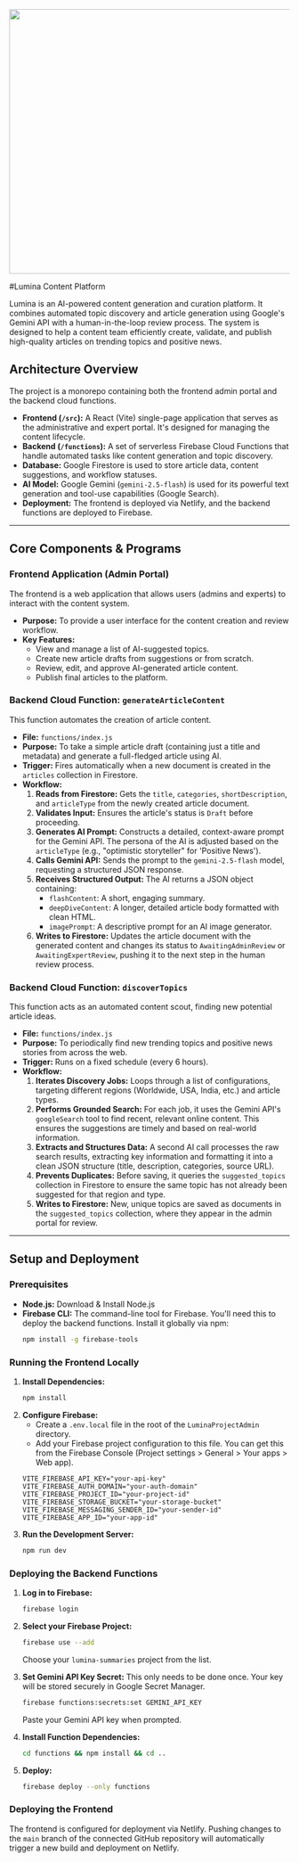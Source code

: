 <div align="center">
<img width="1200" height="475" alt="GHBanner" src="https://github.com/user-attachments/assets/0aa67016-6eaf-458a-adb2-6e31a0763ed6" />
</div>

#Lumina Content Platform

Lumina is an AI-powered content generation and curation platform. It combines automated topic discovery and article generation using Google's Gemini API with a human-in-the-loop review process. The system is designed to help a content team efficiently create, validate, and publish high-quality articles on trending topics and positive news.

## Architecture Overview

The project is a monorepo containing both the frontend admin portal and the backend cloud functions.

-   **Frontend (`/src`):** A React (Vite) single-page application that serves as the administrative and expert portal. It's designed for managing the content lifecycle.
-   **Backend (`/functions`):** A set of serverless Firebase Cloud Functions that handle automated tasks like content generation and topic discovery.
-   **Database:** Google Firestore is used to store article data, content suggestions, and workflow statuses.
-   **AI Model:** Google Gemini (`gemini-2.5-flash`) is used for its powerful text generation and tool-use capabilities (Google Search).
-   **Deployment:** The frontend is deployed via Netlify, and the backend functions are deployed to Firebase.

---

## Core Components & Programs

### Frontend Application (Admin Portal)

The frontend is a web application that allows users (admins and experts) to interact with the content system.

-   **Purpose:** To provide a user interface for the content creation and review workflow.
-   **Key Features:**
    -   View and manage a list of AI-suggested topics.
    -   Create new article drafts from suggestions or from scratch.
    -   Review, edit, and approve AI-generated article content.
    -   Publish final articles to the platform.

### Backend Cloud Function: `generateArticleContent`

This function automates the creation of article content.

-   **File:** `functions/index.js`
-   **Purpose:** To take a simple article draft (containing just a title and metadata) and generate a full-fledged article using AI.
-   **Trigger:** Fires automatically when a new document is created in the `articles` collection in Firestore.
-   **Workflow:**
    1.  **Reads from Firestore:** Gets the `title`, `categories`, `shortDescription`, and `articleType` from the newly created article document.
    2.  **Validates Input:** Ensures the article's status is `Draft` before proceeding.
    3.  **Generates AI Prompt:** Constructs a detailed, context-aware prompt for the Gemini API. The persona of the AI is adjusted based on the `articleType` (e.g., "optimistic storyteller" for 'Positive News').
    4.  **Calls Gemini API:** Sends the prompt to the `gemini-2.5-flash` model, requesting a structured JSON response.
    5.  **Receives Structured Output:** The AI returns a JSON object containing:
        -   `flashContent`: A short, engaging summary.
        -   `deepDiveContent`: A longer, detailed article body formatted with clean HTML.
        -   `imagePrompt`: A descriptive prompt for an AI image generator.
    6.  **Writes to Firestore:** Updates the article document with the generated content and changes its status to `AwaitingAdminReview` or `AwaitingExpertReview`, pushing it to the next step in the human review process.

### Backend Cloud Function: `discoverTopics`

This function acts as an automated content scout, finding new potential article ideas.

-   **File:** `functions/index.js`
-   **Purpose:** To periodically find new trending topics and positive news stories from across the web.
-   **Trigger:** Runs on a fixed schedule (every 6 hours).
-   **Workflow:**
    1.  **Iterates Discovery Jobs:** Loops through a list of configurations, targeting different regions (Worldwide, USA, India, etc.) and article types.
    2.  **Performs Grounded Search:** For each job, it uses the Gemini API's `googleSearch` tool to find recent, relevant online content. This ensures the suggestions are timely and based on real-world information.
    3.  **Extracts and Structures Data:** A second AI call processes the raw search results, extracting key information and formatting it into a clean JSON structure (title, description, categories, source URL).
    4.  **Prevents Duplicates:** Before saving, it queries the `suggested_topics` collection in Firestore to ensure the same topic has not already been suggested for that region and type.
    5.  **Writes to Firestore:** New, unique topics are saved as documents in the `suggested_topics` collection, where they appear in the admin portal for review.

---

## Setup and Deployment

### Prerequisites

-   **Node.js:** Download & Install Node.js
-   **Firebase CLI:** The command-line tool for Firebase. You'll need this to deploy the backend functions. Install it globally via npm:
    ```bash
    npm install -g firebase-tools
    ```

### Running the Frontend Locally

1.  **Install Dependencies:**
    ```bash
    npm install
    ```
2.  **Configure Firebase:**
    -   Create a `.env.local` file in the root of the `LuminaProjectAdmin` directory.
    -   Add your Firebase project configuration to this file. You can get this from the Firebase Console (Project settings > General > Your apps > Web app).
    ```
    VITE_FIREBASE_API_KEY="your-api-key"
    VITE_FIREBASE_AUTH_DOMAIN="your-auth-domain"
    VITE_FIREBASE_PROJECT_ID="your-project-id"
    VITE_FIREBASE_STORAGE_BUCKET="your-storage-bucket"
    VITE_FIREBASE_MESSAGING_SENDER_ID="your-sender-id"
    VITE_FIREBASE_APP_ID="your-app-id"
    ```
3.  **Run the Development Server:**
    ```bash
    npm run dev
    ```

### Deploying the Backend Functions

1.  **Log in to Firebase:**
    ```bash
    firebase login
    ```
2.  **Select your Firebase Project:**
    ```bash
    firebase use --add
    ```
    Choose your `lumina-summaries` project from the list.

3.  **Set Gemini API Key Secret:**
    This only needs to be done once. Your key will be stored securely in Google Secret Manager.
    ```bash
    firebase functions:secrets:set GEMINI_API_KEY
    ```
    Paste your Gemini API key when prompted.

4.  **Install Function Dependencies:**
    ```bash
    cd functions && npm install && cd ..
    ```

5.  **Deploy:**
    ```bash
    firebase deploy --only functions
    ```

### Deploying the Frontend

The frontend is configured for deployment via Netlify. Pushing changes to the `main` branch of the connected GitHub repository will automatically trigger a new build and deployment on Netlify.
